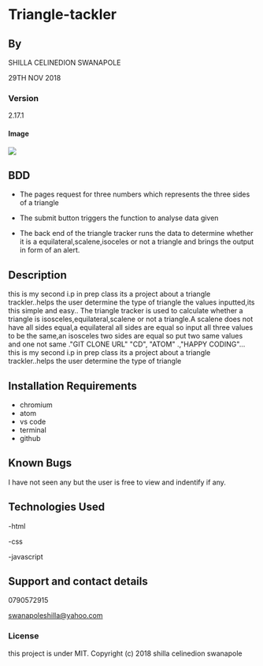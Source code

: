 # Triangle-tackler

## By 
 SHILLA CELINEDION SWANAPOLE
 
 29TH NOV 2018
 
 ### Version
 2.17.1
 
 #### Image
 <img src="http://mathworld.wolfram.com/images/eps-gif/Triangles_750.gif">
 
 ## BDD
- The pages request for three numbers which represents the three sides of a triangle

- The submit button triggers the function to analyse data given 

- The back end of the triangle tracker runs the data to determine whether it is a equilateral,scalene,isoceles or not a triangle and brings the output in form of an alert.
 
## Description
this is my second i.p in prep class its a project about a triangle trackler..helps the user determine the type of triangle the values inputted,its this simple and easy..
The triangle tracker is used to calculate whether a triangle is isosceles,equilateral,scalene or not a triangle.A scalene does not have all sides equal,a equilateral all sides are equal so input all three values to be the same,an isosceles two sides are equal so put two same values and one not same ."GIT CLONE URL" "CD", "ATOM" .,"HAPPY CODING"...
this is my second i.p in prep class its a project about a triangle trackler..helps the user determine the type of triangle

## Installation Requirements
* chromium
* atom
* vs code
* terminal
* github

## Known Bugs
I have not seen any but the user is free to view and indentify if any.

## Technologies Used
-html

-css

-javascript


## Support and contact details
0790572915

swanapoleshilla@yahoo.com

### License
this project is under MIT.
Copyright (c) 2018 shilla celinedion swanapole
